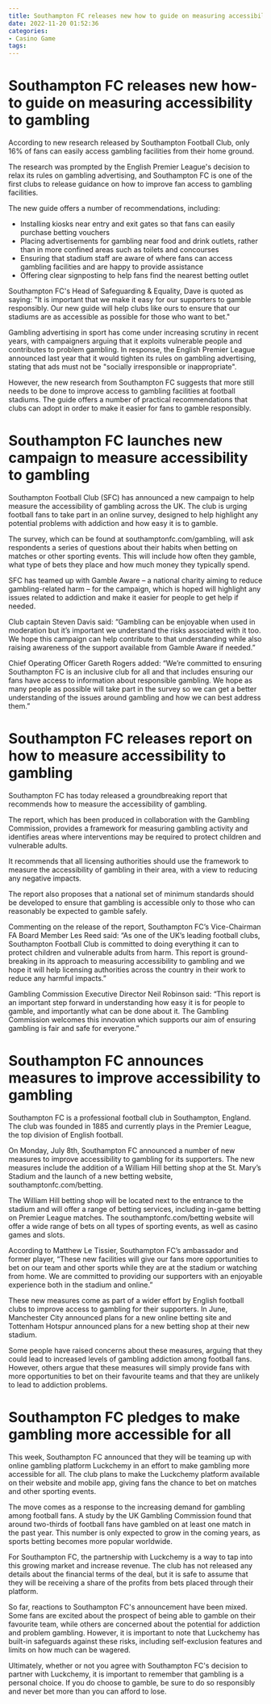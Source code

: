 ```yaml
---
title: Southampton FC releases new how to guide on measuring accessibility to gambling 
date: 2022-11-20 01:52:36
categories:
- Casino Game
tags:
---
```



#  Southampton FC releases new how-to guide on measuring accessibility to gambling 

According to new research released by Southampton Football Club, only 16% of fans can easily access gambling facilities from their home ground.

The research was prompted by the English Premier League's decision to relax its rules on gambling advertising, and Southampton FC is one of the first clubs to release guidance on how to improve fan access to gambling facilities.

The new guide offers a number of recommendations, including: 
- Installing kiosks near entry and exit gates so that fans can easily purchase betting vouchers
- Placing advertisements for gambling near food and drink outlets, rather than in more confined areas such as toilets and concourses
- Ensuring that stadium staff are aware of where fans can access gambling facilities and are happy to provide assistance
- Offering clear signposting to help fans find the nearest betting outlet

Southampton FC's Head of Safeguarding & Equality, Dave is quoted as saying: "It is important that we make it easy for our supporters to gamble responsibly. Our new guide will help clubs like ours to ensure that our stadiums are as accessible as possible for those who want to bet."

Gambling advertising in sport has come under increasing scrutiny in recent years, with campaigners arguing that it exploits vulnerable people and contributes to problem gambling. In response, the English Premier League announced last year that it would tighten its rules on gambling advertising, stating that ads must not be "socially irresponsible or inappropriate".

However, the new research from Southampton FC suggests that more still needs to be done to improve access to gambling facilities at football stadiums. The guide offers a number of practical recommendations that clubs can adopt in order to make it easier for fans to gamble responsibly.

#  Southampton FC launches new campaign to measure accessibility to gambling 

Southampton Football Club (SFC) has announced a new campaign to help measure the accessibility of gambling across the UK. The club is urging football fans to take part in an online survey, designed to help highlight any potential problems with addiction and how easy it is to gamble.

The survey, which can be found at southamptonfc.com/gambling, will ask respondents a series of questions about their habits when betting on matches or other sporting events. This will include how often they gamble, what type of bets they place and how much money they typically spend.

SFC has teamed up with Gamble Aware – a national charity aiming to reduce gambling-related harm – for the campaign, which is hoped will highlight any issues related to addiction and make it easier for people to get help if needed.

Club captain Steven Davis said: “Gambling can be enjoyable when used in moderation but it’s important we understand the risks associated with it too. We hope this campaign can help contribute to that understanding while also raising awareness of the support available from Gamble Aware if needed.”

Chief Operating Officer Gareth Rogers added: “We’re committed to ensuring Southampton FC is an inclusive club for all and that includes ensuring our fans have access to information about responsible gambling. We hope as many people as possible will take part in the survey so we can get a better understanding of the issues around gambling and how we can best address them.”

#  Southampton FC releases report on how to measure accessibility to gambling 

Southampton FC has today released a groundbreaking report that recommends how to measure the accessibility of gambling.

The report, which has been produced in collaboration with the Gambling Commission, provides a framework for measuring gambling activity and identifies areas where interventions may be required to protect children and vulnerable adults.

It recommends that all licensing authorities should use the framework to measure the accessibility of gambling in their area, with a view to reducing any negative impacts.

The report also proposes that a national set of minimum standards should be developed to ensure that gambling is accessible only to those who can reasonably be expected to gamble safely.

Commenting on the release of the report, Southampton FC’s Vice-Chairman FA Board Member Les Reed said: “As one of the UK’s leading football clubs, Southampton Football Club is committed to doing everything it can to protect children and vulnerable adults from harm. This report is ground-breaking in its approach to measuring accessibility to gambling and we hope it will help licensing authorities across the country in their work to reduce any harmful impacts.”

Gambling Commission Executive Director Neil Robinson said: “This report is an important step forward in understanding how easy it is for people to gamble, and importantly what can be done about it. The Gambling Commission welcomes this innovation which supports our aim of ensuring gambling is fair and safe for everyone.”

#  Southampton FC announces measures to improve accessibility to gambling 

Southampton FC is a professional football club in Southampton, England. The club was founded in 1885 and currently plays in the Premier League, the top division of English football.

On Monday, July 8th, Southampton FC announced a number of new measures to improve accessibility to gambling for its supporters. The new measures include the addition of a William Hill betting shop at the St. Mary’s Stadium and the launch of a new betting website, southamptonfc.com/betting.

The William Hill betting shop will be located next to the entrance to the stadium and will offer a range of betting services, including in-game betting on Premier League matches. The southamptonfc.com/betting website will offer a wide range of bets on all types of sporting events, as well as casino games and slots.

According to Matthew Le Tissier, Southampton FC’s ambassador and former player, “These new facilities will give our fans more opportunities to bet on our team and other sports while they are at the stadium or watching from home. We are committed to providing our supporters with an enjoyable experience both in the stadium and online.”

These new measures come as part of a wider effort by English football clubs to improve access to gambling for their supporters. In June, Manchester City announced plans for a new online betting site and Tottenham Hotspur announced plans for a new betting shop at their new stadium.

Some people have raised concerns about these measures, arguing that they could lead to increased levels of gambling addiction among football fans. However, others argue that these measures will simply provide fans with more opportunities to bet on their favourite teams and that they are unlikely to lead to addiction problems.

#  Southampton FC pledges to make gambling more accessible for all

This week, Southampton FC announced that they will be teaming up with online gambling platform Luckchemy in an effort to make gambling more accessible for all. The club plans to make the Luckchemy platform available on their website and mobile app, giving fans the chance to bet on matches and other sporting events.

The move comes as a response to the increasing demand for gambling among football fans. A study by the UK Gambling Commission found that around two-thirds of football fans have gambled on at least one match in the past year. This number is only expected to grow in the coming years, as sports betting becomes more popular worldwide.

For Southampton FC, the partnership with Luckchemy is a way to tap into this growing market and increase revenue. The club has not released any details about the financial terms of the deal, but it is safe to assume that they will be receiving a share of the profits from bets placed through their platform.

So far, reactions to Southampton FC's announcement have been mixed. Some fans are excited about the prospect of being able to gamble on their favourite team, while others are concerned about the potential for addiction and problem gambling. However, it is important to note that Luckchemy has built-in safeguards against these risks, including self-exclusion features and limits on how much can be wagered.

Ultimately, whether or not you agree with Southampton FC's decision to partner with Luckchemy, it is important to remember that gambling is a personal choice. If you do choose to gamble, be sure to do so responsibly and never bet more than you can afford to lose.